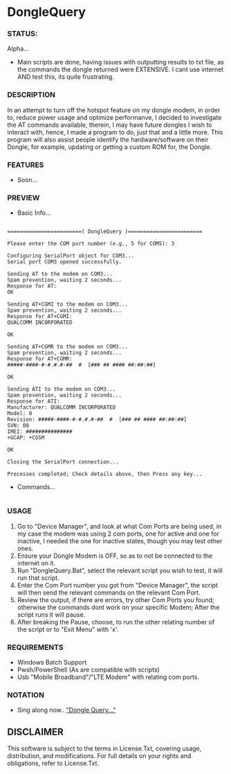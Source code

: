 # DongleQuery

### STATUS: 
Alpha...
- Main scripts are done, having issues with outputting results to txt file, as the commands the dongle returned were EXTENSIVE. I cant use internet AND test this, its quite frustrating.

### DESCRIPTION
In an attempt to turn off the hotspot feature on my dongle modem, in order to, reduce power usage and optimize performanve, I decided to investigate the AT commands available, therein, I may have future dongles I wish to interact with, hence, I made a program to do, just that and a little more. This program will also assist people identify the hardware/software on their Dongle, for example, updating or getting a custom ROM for, the Dongle. 

### FEATURES
- Soon...

### PREVIEW
- Basic Info...
```

========================( DongleQuery )========================

Please enter the COM port number (e.g., 5 for COM5): 3

Configuring SerialPort object for COM3...
Serial port COM3 opened successfully.

Sending AT to the modem on COM3...
Spam prevention, waiting 2 seconds...
Response for AT:
OK

Sending AT+CGMI to the modem on COM3...
Spam prevention, waiting 2 seconds...
Response for AT+CGMI:
QUALCOMM INCORPORATED

OK

Sending AT+CGMR to the modem on COM3...
Spam prevention, waiting 2 seconds...
Response for AT+CGMR:
#####-####-#-#.#.#-##  #  [### ## #### ##:##:##]

OK

Sending ATI to the modem on COM3...
Spam prevention, waiting 2 seconds...
Response for ATI:
Manufacturer: QUALCOMM INCORPORATED
Model: 0
Revision: #####-####-#-#.#.#-##  #  [### ## #### ##:##:##]
SVN: 00
IMEI: ###############
+GCAP: +CGSM

OK

Closing the SerialPort connection...

Processes completed; Check details above, then Press any key...
```
- Commands...
```
```

### USAGE
1. Go to "Device Manager", and look at what Com Ports are being used, in my case the modem was using 2 com ports, one for active and one for inactive, I needed the one for inactive states, though you may test other ones.
2. Ensure your Dongle Modem is OFF, so as to not be connected to the internet on it.
3. Run "DongleQuery.Bat", select the relevant script you wish to test, it will run that script.
4. Enter the Com Port number you got from "Device Manager", the script will then send the relevant commands on the relevant Com Port.
5. Review the output, if there are errors, try other Com Ports you found; otherwise the commands dont work on your specific Modem; After the script runs it will pause.
6. After breaking the Pause, choose, to run the other relating number of the script or to "Exit Menu" with 'x'.

### REQUIREMENTS
- Windows Batch Support
- Pwsh/PowerShell (As are compatible with scripts)
- Usb "Mobile Broadband"/"LTE Modem" with relating com ports.

### NOTATION
- Sing along now.. ["Dongle Query..."](https://www.youtube.com/watch?v=QGKiC2suCHQ)
  
## DISCLAIMER
This software is subject to the terms in License.Txt, covering usage, distribution, and modifications. For full details on your rights and obligations, refer to License.Txt.
